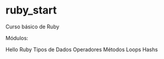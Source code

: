 # ruby_start

Curso básico de Ruby

Módulos:

Hello Ruby
Tipos de Dados
Operadores
Métodos
Loops
Hashs
